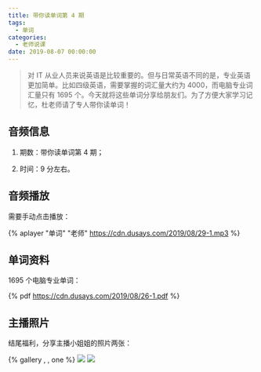 ```yaml
---
title: 带你读单词第 4 期
tags:
  - 单词
categories:
  - 老师说课
date: 2019-08-07 00:00:00
---
```


> 对 IT 从业人员来说英语是比较重要的。但与日常英语不同的是，专业英语更加简单。比如四级英语，需要掌握的词汇量大约为 4000，而电脑专业词汇量只有 1695 个。今天就将这些单词分享给朋友们。为了方便大家学习记忆，杜老师请了专人带你读单词！

<!-- more -->

## 音频信息

1. 期数：带你读单词第 4 期；

2. 时间：9 分左右。

## 音频播放

需要手动点击播放：

{% aplayer "单词" "老师" https://cdn.dusays.com/2019/08/29-1.mp3 %}

## 单词资料

1695 个电脑专业单词：

{% pdf https://cdn.dusays.com/2019/08/26-1.pdf %}

## 主播照片

结尾福利，分享主播小姐姐的照片两张：

{% gallery , , one %}
![](https://cdn.dusays.com/2019/08/29-1.jpg)
![](https://cdn.dusays.com/2019/08/29-2.jpg)